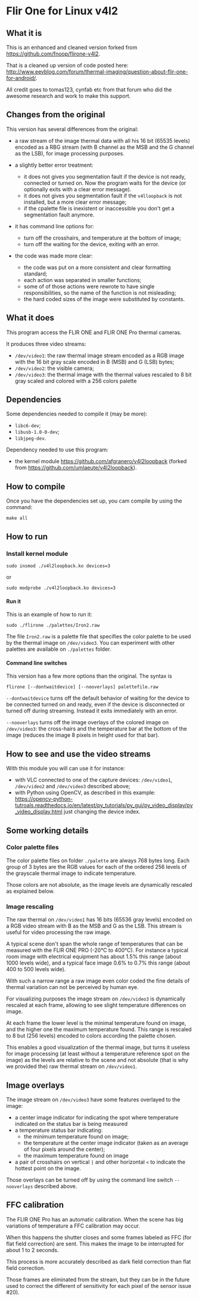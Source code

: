 # Flir One for Linux v4l2

## What it is

This is an enhanced and cleaned version forked from  https://github.com/fnoop/flirone-v4l2.

That is a cleaned up version of code posted here: http://www.eevblog.com/forum/thermal-imaging/question-about-flir-one-for-android/.

All credit goes to tomas123, cynfab etc from that forum who did the awesome research and work to make this support.

## Changes from the original

This version has several differences from the original:

* a raw stream of the image thermal data with all his 16 bit (65535 levels) encoded as a RBG stream (with B channel as the MSB and the G channel as the LSB), for image processing purposes.

* a slightly better error treatment:
  * it does not gives you segmentation fault if the device is not ready, connected or turned on. Now the program waits for the device (or optionally exits with a clear error message).
  * it does not gives you segmentation fault if the `v4lloopback` is not installed, but a more clear error message;
  * if the cpalette file is inexistent or inaccessible you don't get a segmentation fault anymore.

* it has command line options for:
  * turn off the crosshairs, and temperature at the bottom of image;
  * turn off the waiting for the device, exiting with an error.

* the code was made more clear:
  * the code was put on a more consistent and clear formatting standard;
  * each action was separated in smaller functions;
  * some of of those actions were rewrote to have single responsibilities, so the name of the function is not misleading;
  * the hard coded sizes of the image were substituted by constants.

## What it does

This program access the FLIR ONE and FLIR ONE Pro thermal cameras.

It produces three video streams: 

* `/dev/video1`: the raw thermal image stream encoded as a RGB image with the 16 bit gray scale encoded in B (MSB) and G (LSB) bytes;
* `/dev/video2`: the visible camera;
* `/dev/video3`: the thermal image with the thermal values rescaled to 8 bit gray scaled and colored with a 256 colors palette

## Dependencies

Some dependencies needed to compile it (may be more):

* `libc6-dev`;
* `libusb-1.0-0-dev`;
* `libjpeg-dev`.

Dependency needed to use this program: 

* the kernel module https://github.com/afgranero/v4l2loopback (forked from  https://github.com/umlaeute/v4l2loopback).


## How to compile

Once you have the dependencies set up, you cam compile by using the command:

```
make all
```


## How to run

### Install kernel module

```
sudo insmod ./v4l2loopback.ko devices=3
```

or

```
sudo modprobe ./v4l2loopback.ko devices=3
```

#### Run it

This is an example of how to run it:

```
sudo ./flirone ./palettes/Iron2.raw
```

The file `Iron2.raw` is a palette file that specifies the color palette to be used by the thermal image on `/dev/video3`. You can experiment with other palettes are available on `./palettes` folder.

#### Command line switches

This version has a few more options than the original.
The syntax is

```
flirone [--dontwaitdevice] [--nooverlays] palettefile.raw
```

`--dontwaitdevice` turns off the default behavior of waiting for the device to be connected turned on and ready, even if the device is disconnected or turned off during streaming. Instead it exits immediately with an error.

`--nooverlays` turns off the image overlays of the colored image on `/dev/video3`: the cross-hairs and the temperature bar at the bottom of the image (reduces the image 8 pixels in height used for that bar).

## How to see and use the video streams

With this module you will can use it for instance:

* with VLC connected to one of the capture devices: `/dev/video1`, `/dev/video2` and `/dev/video3` described above;
* with Python using OpenCV, as described in this example: https://opencv-python-tutroals.readthedocs.io/en/latest/py_tutorials/py_gui/py_video_display/py_video_display.html just changing the device index.

## Some working details

### Color palette files

The color palette files on folder `./palette` are always 768 bytes long.
Each group of 3 bytes are the RGB values for each of the ordered 256 levels of the grayscale thermal image to indicate temperature.

Those colors are not absolute, as the image levels are dynamically rescaled as explained below.

### Image rescaling

The raw thermal on `/dev/video1` has 16 bits (65536 gray levels) encoded on a RGB video stream with B as the MSB and G as the LSB.
This stream is useful for video processing the raw image. 

A typical scene don't span the whole range of temperatures that can be measured with the FLIR ONE PRO (-20°C to 400°C). For instance a typical room image with electrical equipment has about 1.5% this range (about 1000 levels wide), and a typical face image 0.6% to 0.7% this range (about 400 to 500 levels wide).

With such a narrow range a raw image even color coded the fine details of thermal variation can not be perceived by human eye.

For visualizing purposes the image stream on `/dev/video3` is dynamically rescaled at each frame, allowing to see slight temperature differences on image.

At each frame the lower level is the minimal temperature found on image, and the higher one the maximum temperature found. This range is rescaled to 8 but (256 levels) encoded to colors according the palette chosen.

This enables a good visualization of the thermal image, but turns it useless for image processing (at least without a temperature reference spot on the image) as the levels are relative to the scene and not absolute (that is why we provided the) raw thermal stream on `/dev/video1`.

## Image overlays

The image stream on `/dev/video3` have some features overlayed to the image:
* a center image indicator for indicating the spot where temperature indicated on the status bar is being measured
* a temperature status bar indicating:
  * the minimum temperature found on image;
  * the temperature at the center image indicator (taken as an average of four pixels around the center);
  * the maximum temperature found on image
* a pair of crosshairs on vertical `|` and other horizontal `<` to indicate the hottest point on the image.

Those overlays can be turned off by using the command line switch `--nooverlays` described above.

## FFC calibration

The FLIR ONE Pro has an automatic calibration.
When the scene has big variations of temperature a FFC calibration may occur.

When this happens the shutter closes and some frames labeled as FFC (for flat field correction) are sent. This makes the image to be interrupted for about 1 to 2 seconds.

This process is more accurately described as dark field correction than flat field correction.

Those frames are eliminated from the stream, but they can be in the future used to correct the different of sensitivity for each pixel of the sensor issue #20). 
